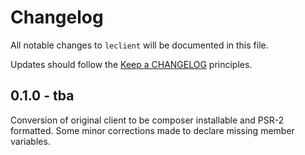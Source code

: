 # Changelog

All notable changes to `leclient` will be documented in this file.

Updates should follow the [Keep a CHANGELOG](http://keepachangelog.com/) principles.

## 0.1.0 - tba

Conversion of original client to be composer installable and PSR-2
formatted. Some minor corrections made to declare missing member
variables.

